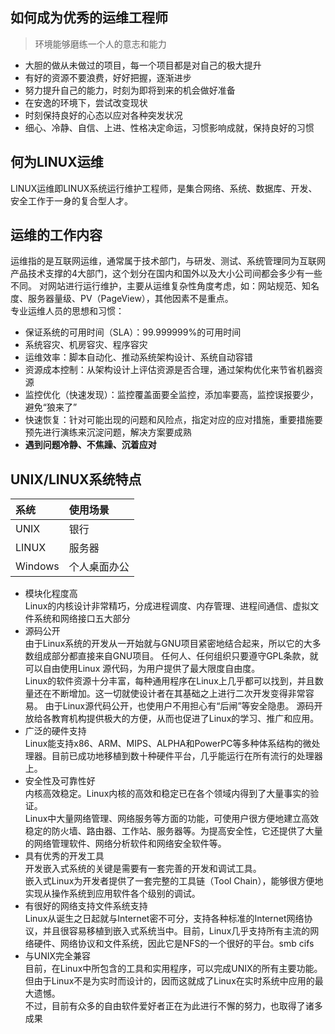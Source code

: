 ## 如何成为优秀的运维工程师
>环境能够磨练一个人的意志和能力

+ 大胆的做从未做过的项目，每一个项目都是对自己的极大提升
+ 有好的资源不要浪费，好好把握，逐渐进步
+ 努力提升自己的能力，时刻为即将到来的机会做好准备
+ 在安逸的环境下，尝试改变现状
+ 时刻保持良好的心态以应对各种突发状况
+ 细心、冷静、自信、上进、性格决定命运，习惯影响成就，保持良好的习惯

## 何为LINUX运维
LINUX运维即LINUX系统运行维护工程师，是集合网络、系统、数据库、开发、安全工作于一身的复合型人才。
## 运维的工作内容
运维指的是互联网运维，通常属于技术部门，与研发、测试、系统管理同为互联网产品技术支撑的4大部门，这个划分在国内和国外以及大小公司间都会多少有一些不同。
对网站进行运行维护，主要从运维复杂性角度考虑，如：网站规范、知名度、服务器量级、PV（PageView），其他因素不是重点。  
专业运维人员的思想和习惯：

+ 保证系统的可用时间（SLA）：99.999999%的可用时间
+ 系统容灾、机房容灾、程序容灾
+ 运维效率：脚本自动化、推动系统架构设计、系统自动容错
+ 资源成本控制：从架构设计上评估资源是否合理，通过架构优化来节省机器资源
+ 监控优化（快速发现）：监控覆盖面要全监控，添加率要高，监控误报要少，避免“狼来了”
+ 快速恢复：针对可能出现的问题和风险点，指定对应的应对措施，重要措施要预先进行演练来沉淀问题，解决方案要成熟
+ **遇到问题冷静、不焦躁、沉着应对**

## UNIX/LINUX系统特点

| 系统 | 使用场景  |
| :------------- | :------------- |
| UNIX        | 银行      |
| LINUX       | 服务器      |
| Windows     | 个人桌面办公      |


- 模块化程度高  
Linux的内核设计非常精巧，分成进程调度、内存管理、进程间通信、虚拟文件系统和网络接口五大部分
- 源码公开  
由于Linux系统的开发从一开始就与GNU项目紧密地结合起来，所以它的大多数组成部分都直接来自GNU项目。
任何人、任何组织只要遵守GPL条款，就可以自由使用Linux 源代码，为用户提供了最大限度自由度。  
Linux的软件资源十分丰富，每种通用程序在Linux上几乎都可以找到，并且数量还在不断增加。这一切就使设计者在其基础之上进行二次开发变得非常容易。
由于Linux源代码公开，也使用户不用担心有“后闸”等安全隐患。
源码开放给各教育机构提供极大的方便，从而也促进了Linux的学习、推广和应用。
- 广泛的硬件支持  
Linux能支持x86、ARM、MIPS、ALPHA和PowerPC等多种体系结构的微处理器。目前已成功地移植到数十种硬件平台，几乎能运行在所有流行的处理器上。
- 安全性及可靠性好  
内核高效稳定。Linux内核的高效和稳定已在各个领域内得到了大量事实的验证。  
Linux中大量网络管理、网络服务等方面的功能，可使用户很方便地建立高效稳定的防火墙、路由器、工作站、服务器等。为提高安全性，它还提供了大量的网络管理软件、网络分析软件和网络安全软件等。
- 具有优秀的开发工具  
开发嵌入式系统的关键是需要有一套完善的开发和调试工具。  
嵌入式Linux为开发者提供了一套完整的工具链（Tool Chain），能够很方便地实现从操作系统到应用软件各个级别的调试。
- 有很好的网络支持文件系统支持  
Linux从诞生之日起就与Internet密不可分，支持各种标准的Internet网络协议，并且很容易移植到嵌入式系统当中。目前，Linux几乎支持所有主流的网络硬件、网络协议和文件系统，因此它是NFS的一个很好的平台。smb cifs
- 与UNIX完全兼容  
目前，在Linux中所包含的工具和实用程序，可以完成UNIX的所有主要功能。  
但由于Linux不是为实时而设计的，因而这就成了Linux在实时系统中应用的最大遗憾。  
不过，目前有众多的自由软件爱好者正在为此进行不懈的努力，也取得了诸多成果